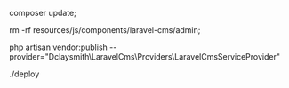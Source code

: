 composer update;

rm -rf resources/js/components/laravel-cms/admin;

php artisan vendor:publish --provider="Dclaysmith\LaravelCms\Providers\LaravelCmsServiceProvider"

./deploy
